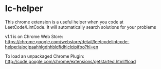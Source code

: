 # lc-helper
This chrome extension is a useful helper when you code at LeetCode/LintCode. It will automatically search solutions for your problems

v1.1 is on Chrome Web Store: https://chrome.google.com/webstore/detail/leetcodelintcode-helper/alocjpaahhlgdhhbldfidhlclcipifbo?hl=en

To load an unpackaged Chrome Plugin:
http://code.google.com/chrome/extensions/getstarted.html#load


